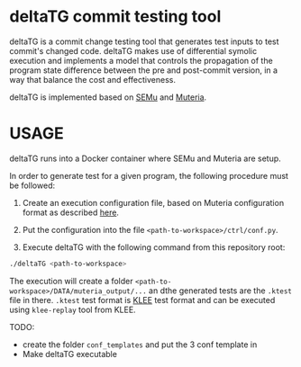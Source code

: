 # deltaTG commit testing tool

deltaTG is a commit change testing tool that generates test inputs to test commit's changed code.
deltaTG makes use of differential symolic execution and implements a model that controls the propagation of the program state difference between the pre and post-commit version, in a way that balance the cost and effectiveness.

deltaTG is implemented based on [SEMu](https://github.com/thierry-tct/KLEE-SEMu) and [Muteria](https://github.com/muteria/muteria).

# USAGE

deltaTG runs into a Docker container where SEMu and Muteria are setup.

In order to generate test for a given program, the following procedure must be followed:

1. Create an execution configuration file, based on Muteria configuration format as described [here](https://github.com/muteria/example_c/blob/master/ctrl/conf_shadow_semu.py).

2. Put the configuration into the file `<path-to-workspace>/ctrl/conf.py`.

3. Execute deltaTG with the following command from this repository root:
``` bash
./deltaTG <path-to-workspace> 
```

The execution will create a folder `<path-to-workspace>/DATA/muteria_output/...` an dthe generated tests are the `.ktest` file in there. 
`.ktest` test format is [KLEE](https://github.com/klee/klee) test format and can be executed using `klee-replay` tool from KLEE.

TODO:
- create the folder `conf_templates` and put the 3 conf template in
- Make deltaTG executable
